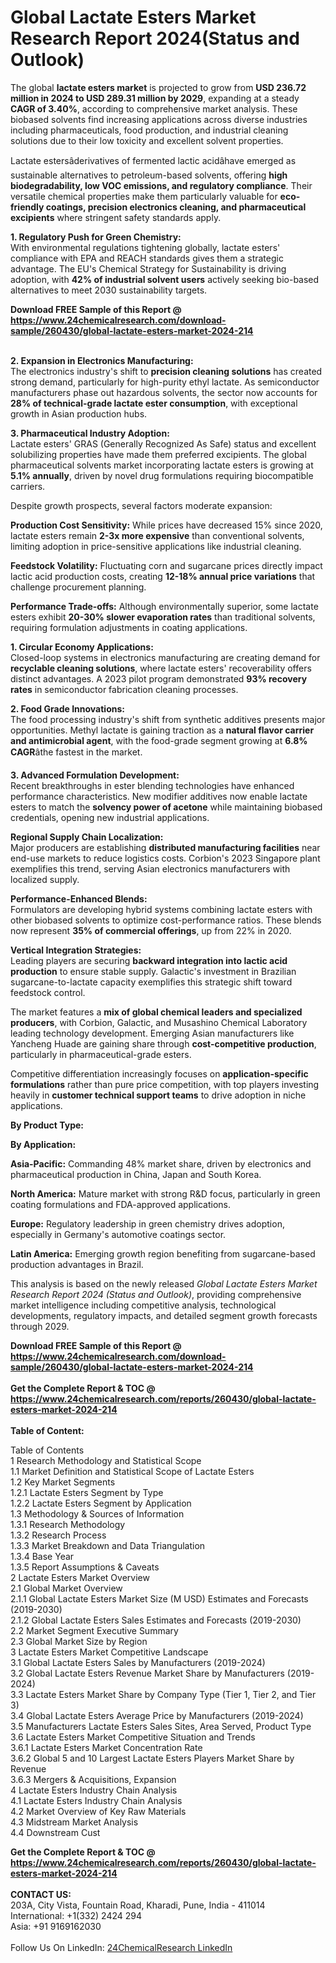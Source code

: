 <h1>Global Lactate Esters Market Research Report 2024(Status and Outlook)</h1><p>The global <strong>lactate esters market</strong> is projected to grow from <strong>USD 236.72 million in 2024 to USD 289.31 million by 2029</strong>, expanding at a steady <strong>CAGR of 3.40%</strong>, according to comprehensive market analysis. These biobased solvents find increasing applications across diverse industries including pharmaceuticals, food production, and industrial cleaning solutions due to their low toxicity and excellent solvent properties.</p><p>Lactate estersâderivatives of fermented lactic acidâhave emerged as sustainable alternatives to petroleum-based solvents, offering <strong>high biodegradability, low VOC emissions, and regulatory compliance</strong>. Their versatile chemical properties make them particularly valuable for <strong>eco-friendly coatings, precision electronics cleaning, and pharmaceutical excipients</strong> where stringent safety standards apply.</p><p><strong>1. Regulatory Push for Green Chemistry:</strong><br>
With environmental regulations tightening globally, lactate esters' compliance with EPA and REACH standards gives them a strategic advantage. The EU's Chemical Strategy for Sustainability is driving adoption, with <strong>42% of industrial solvent users</strong> actively seeking bio-based alternatives to meet 2030 sustainability targets.</p><div><b>Download FREE Sample of this Report @ 
            <a href="https://www.24chemicalresearch.com/download-sample/260430/global-lactate-esters-market-2024-214">
            https://www.24chemicalresearch.com/download-sample/260430/global-lactate-esters-market-2024-214</a></b></div><br><p><strong>2. Expansion in Electronics Manufacturing:</strong><br>
The electronics industry's shift to <strong>precision cleaning solutions</strong> has created strong demand, particularly for high-purity ethyl lactate. As semiconductor manufacturers phase out hazardous solvents, the sector now accounts for <strong>28% of technical-grade lactate ester consumption</strong>, with exceptional growth in Asian production hubs.</p><p><strong>3. Pharmaceutical Industry Adoption:</strong><br>
Lactate esters' GRAS (Generally Recognized As Safe) status and excellent solubilizing properties have made them preferred excipients. The global pharmaceutical solvents market incorporating lactate esters is growing at <strong>5.1% annually</strong>, driven by novel drug formulations requiring biocompatible carriers.</p><p>Despite growth prospects, several factors moderate expansion:</p><p><strong>Production Cost Sensitivity:</strong> While prices have decreased 15% since 2020, lactate esters remain <strong>2-3x more expensive</strong> than conventional solvents, limiting adoption in price-sensitive applications like industrial cleaning.</p><p><strong>Feedstock Volatility:</strong> Fluctuating corn and sugarcane prices directly impact lactic acid production costs, creating <strong>12-18% annual price variations</strong> that challenge procurement planning.</p><p><strong>Performance Trade-offs:</strong> Although environmentally superior, some lactate esters exhibit <strong>20-30% slower evaporation rates</strong> than traditional solvents, requiring formulation adjustments in coating applications.</p><p><strong>1. Circular Economy Applications:</strong><br>
Closed-loop systems in electronics manufacturing are creating demand for <strong>recyclable cleaning solutions</strong>, where lactate esters' recoverability offers distinct advantages. A 2023 pilot program demonstrated <strong>93% recovery rates</strong> in semiconductor fabrication cleaning processes.</p><p><strong>2. Food Grade Innovations:</strong><br>
The food processing industry's shift from synthetic additives presents major opportunities. Methyl lactate is gaining traction as a <strong>natural flavor carrier and antimicrobial agent</strong>, with the food-grade segment growing at <strong>6.8% CAGR</strong>âthe fastest in the market.</p><p><strong>3. Advanced Formulation Development:</strong><br>
Recent breakthroughs in ester blending technologies have enhanced performance characteristics. New modifier additives now enable lactate esters to match the <strong>solvency power of acetone</strong> while maintaining biobased credentials, opening new industrial applications.</p><p><strong>Regional Supply Chain Localization:</strong><br>
	Major producers are establishing <strong>distributed manufacturing facilities</strong> near end-use markets to reduce logistics costs. Corbion's 2023 Singapore plant exemplifies this trend, serving Asian electronics manufacturers with localized supply.</p><p><strong>Performance-Enhanced Blends:</strong><br>
	Formulators are developing hybrid systems combining lactate esters with other biobased solvents to optimize cost-performance ratios. These blends now represent <strong>35% of commercial offerings</strong>, up from 22% in 2020.</p><p><strong>Vertical Integration Strategies:</strong><br>
	Leading players are securing <strong>backward integration into lactic acid production</strong> to ensure stable supply. Galactic's investment in Brazilian sugarcane-to-lactate capacity exemplifies this strategic shift toward feedstock control.</p><p>The market features a <strong>mix of global chemical leaders and specialized producers</strong>, with Corbion, Galactic, and Musashino Chemical Laboratory leading technology development. Emerging Asian manufacturers like Yancheng Huade are gaining share through <strong>cost-competitive production</strong>, particularly in pharmaceutical-grade esters.</p><p>Competitive differentiation increasingly focuses on <strong>application-specific formulations</strong> rather than pure price competition, with top players investing heavily in <strong>customer technical support teams</strong> to drive adoption in niche applications.</p><p><strong>By Product Type:</strong></p><p><strong>By Application:</strong></p><p><strong>Asia-Pacific:</strong> Commanding 48% market share, driven by electronics and pharmaceutical production in China, Japan and South Korea.</p><p><strong>North America:</strong> Mature market with strong R&amp;D focus, particularly in green coating formulations and FDA-approved applications.</p><p><strong>Europe:</strong> Regulatory leadership in green chemistry drives adoption, especially in Germany's automotive coatings sector.</p><p><strong>Latin America:</strong> Emerging growth region benefiting from sugarcane-based production advantages in Brazil.</p><p>This analysis is based on the newly released <em>Global Lactate Esters Market Research Report 2024 (Status and Outlook)</em>, providing comprehensive market intelligence including competitive analysis, technological developments, regulatory impacts, and detailed segment growth forecasts through 2029.</p><div><b>Download FREE Sample of this Report @ 
            <a href="https://www.24chemicalresearch.com/download-sample/260430/global-lactate-esters-market-2024-214">
            https://www.24chemicalresearch.com/download-sample/260430/global-lactate-esters-market-2024-214</a></b></div><br><div><b>Get the Complete Report & TOC @ 
            <a href="https://www.24chemicalresearch.com/reports/260430/global-lactate-esters-market-2024-214">
            https://www.24chemicalresearch.com/reports/260430/global-lactate-esters-market-2024-214</a></b></div><br>
            <b>Table of Content:</b><p>Table of Contents<br />
1 Research Methodology and Statistical Scope<br />
1.1 Market Definition and Statistical Scope of Lactate Esters<br />
1.2 Key Market Segments<br />
1.2.1 Lactate Esters Segment by Type<br />
1.2.2 Lactate Esters Segment by Application<br />
1.3 Methodology & Sources of Information<br />
1.3.1 Research Methodology<br />
1.3.2 Research Process<br />
1.3.3 Market Breakdown and Data Triangulation<br />
1.3.4 Base Year<br />
1.3.5 Report Assumptions & Caveats<br />
2 Lactate Esters Market Overview<br />
2.1 Global Market Overview<br />
2.1.1 Global Lactate Esters Market Size (M USD) Estimates and Forecasts (2019-2030)<br />
2.1.2 Global Lactate Esters Sales Estimates and Forecasts (2019-2030)<br />
2.2 Market Segment Executive Summary<br />
2.3 Global Market Size by Region<br />
3 Lactate Esters Market Competitive Landscape<br />
3.1 Global Lactate Esters Sales by Manufacturers (2019-2024)<br />
3.2 Global Lactate Esters Revenue Market Share by Manufacturers (2019-2024)<br />
3.3 Lactate Esters Market Share by Company Type (Tier 1, Tier 2, and Tier 3)<br />
3.4 Global Lactate Esters Average Price by Manufacturers (2019-2024)<br />
3.5 Manufacturers Lactate Esters Sales Sites, Area Served, Product Type<br />
3.6 Lactate Esters Market Competitive Situation and Trends<br />
3.6.1 Lactate Esters Market Concentration Rate<br />
3.6.2 Global 5 and 10 Largest Lactate Esters Players Market Share by Revenue<br />
3.6.3 Mergers & Acquisitions, Expansion<br />
4 Lactate Esters Industry Chain Analysis<br />
4.1 Lactate Esters Industry Chain Analysis<br />
4.2 Market Overview of Key Raw Materials<br />
4.3 Midstream Market Analysis<br />
4.4 Downstream Cust</p><div><b>Get the Complete Report & TOC @ 
            <a href="https://www.24chemicalresearch.com/reports/260430/global-lactate-esters-market-2024-214">
            https://www.24chemicalresearch.com/reports/260430/global-lactate-esters-market-2024-214</a></b></div><br><b>CONTACT US:</b><br>
            203A, City Vista, Fountain Road, Kharadi, Pune, India - 411014<br>
            International: +1(332) 2424 294<br>
            Asia: +91 9169162030 <br><br>
            Follow Us On LinkedIn: <a href="https://www.linkedin.com/company/24chemicalresearch/">24ChemicalResearch LinkedIn</a>